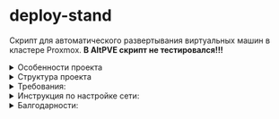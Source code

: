 # deploy-stand
Скрипт для автоматического развертывания виртуальных машин в кластере Proxmox. **В AltPVE скрипт не тестировался!!!**

<details>
<summary>
Особенности проекта
</summary>

1. Стенды для студентов разворачиваются из существующих шаблонов VM.

2. Поддержка равномерного развертывания стендов на множество нод в кластере proxmox.

3. Количество машин и схема сети настраивается пользователем и позволяет легко собрать стенд любой сложности и развернуть на любое количество пользователей.

4. В настоящее время поддерживается только создание связанных клонов VM.

</details>

<details>
<summary>
Структура проекта
</summary>

- `main.py` — точка входа

- `app/` — исходный код

  - `app/ui/cli_menus.py` — CLI-меню

  - `app/core/` — логика (Proxmox, deploy, users, config)

  - `app/utils/console.py` — цветной вывод

- `data/` — сохраняются файлы конфигурации (`deployment_config.yml`, `users_list.yml`)

Запуск:
```bash
python3 main.py
```
</details>

<details>
<summary>
Требования:
</summary>

Установить зависимости, для запуска скриптов:

```bash 
pip3 install -r requirements.txt
```
</details>

<details>
<summary>
Инструкция по настройке сети:
</summary>

При указывании сетевого адаптера необходимо указывать vmbr0 - для интернета. (В данном релизе не поддерживаются другие адаптеры которые можно указать явно)

Пример:

```
machines:
- device_type: ecorouter
  name: eco
  networks:
  - bridge: vmbr0
  - bridge: hq
  template_node: SRV1-PVE
  template_vmid: 100
- device_type: linux
  name: lin
  networks:
  - bridge: hq
  template_node: SRV1-PVE
  template_vmid: 101
```
В данном конфигурационном файле hq означает сеть которая будет создана (vmbr1000+), hq является псевдонимом будущего созданного моста.

</details>

<details>
<summary>
Балгодарности:
</summary>

Данный скрипт полностью сформирован с использованием ИИ Cursor. Примерное время от написания промпта до релиза проекта - 5 часов.

</details>